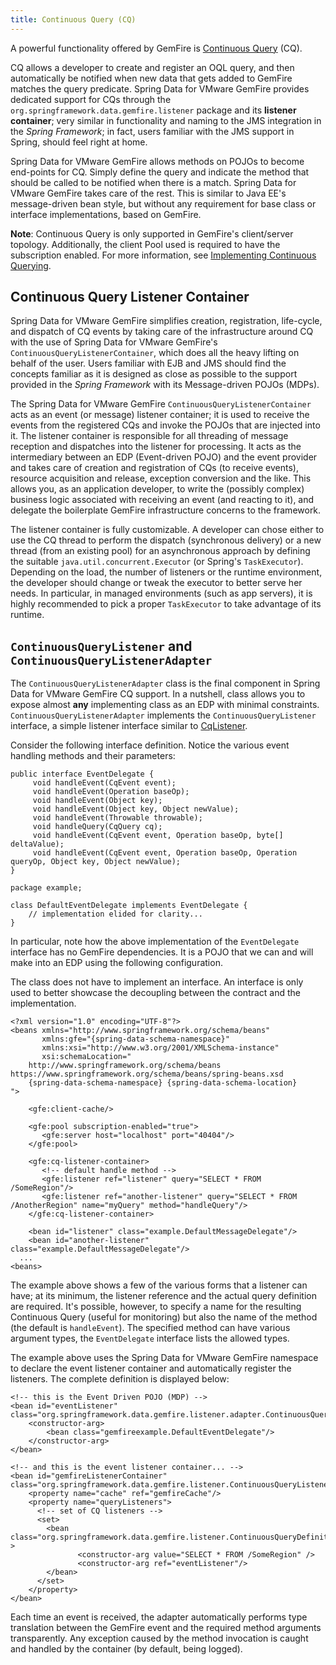 ```yaml
---
title: Continuous Query (CQ)
---
```


<!-- 
 Copyright (c) VMware, Inc. 2022. All rights reserved.
 Licensed to the Apache Software Foundation (ASF) under one or more contributor license
 agreements. See the NOTICE file distributed with this work for additional information regarding
 copyright ownership. The ASF licenses this file to You under the Apache License, Version 2.0 (the
 "License"); you may not use this file except in compliance with the License. You may obtain a
 copy of the License at
 
 http://www.apache.org/licenses/LICENSE-2.0
 
 Unless required by applicable law or agreed to in writing, software distributed under the License
 is distributed on an "AS IS" BASIS, WITHOUT WARRANTIES OR CONDITIONS OF ANY KIND, either express
 or implied. See the License for the specific language governing permissions and limitations under
 the License.
-->

<!--
Licensed to the Apache Software Foundation (ASF) under one or more
contributor license agreements.  See the NOTICE file distributed with
this work for additional information regarding copyright ownership.
The ASF licenses this file to You under the Apache License, Version 2.0
(the "License"); you may not use this file except in compliance with
the License.  You may obtain a copy of the License at

     http://www.apache.org/licenses/LICENSE-2.0

Unless required by applicable law or agreed to in writing, software
distributed under the License is distributed on an "AS IS" BASIS,
WITHOUT WARRANTIES OR CONDITIONS OF ANY KIND, either express or implied.
See the License for the specific language governing permissions and
limitations under the License.
-->



A powerful functionality offered by GemFire is [Continuous Query](https://docs.vmware.com/en/VMware-Tanzu-GemFire/9.15/tgf/GUID-developing-continuous_querying-chapter_overview.html) (CQ).

CQ allows a developer to create and register an OQL query, and
then automatically be notified when new data that gets added to
GemFire matches the query predicate. Spring Data for VMware GemFire provides
dedicated support for CQs through the
`org.springframework.data.gemfire.listener` package and its **listener
container**; very similar in functionality and naming to the JMS
integration in the *Spring Framework*; in fact, users familiar with the
JMS support in Spring, should feel right at home.

Spring Data for VMware GemFire allows methods on POJOs to become end-points for
CQ. Simply define the query and indicate the method that should be
called to be notified when there is a match. Spring Data for VMware GemFire takes care of
the rest. This is similar to Java EE's message-driven bean style,
but without any requirement for base class or interface implementations,
based on GemFire.

<p class="note"><strong>Note</strong>: Continuous Query is only supported in
GemFire's client/server topology. Additionally, the client
Pool used is required to have the subscription enabled. For more information, see <a href="https://docs.vmware.com/en/VMware-Tanzu-GemFire/9.15/tgf/GUID-developing-continuous_querying-implementing_continuous_querying.htmlPlease">Implementing Continuous Querying</a>.</p>


## <a id="continuous-query-listener-container"></a>Continuous Query Listener Container

Spring Data for VMware GemFire simplifies creation, registration, life-cycle, and dispatch of
CQ events by taking care of the infrastructure around CQ with the use of
Spring Data for VMware GemFire's `ContinuousQueryListenerContainer`, which does all the heavy
lifting on behalf of the user. Users familiar with EJB and JMS should
find the concepts familiar as it is designed as close as possible to the
support provided in the *Spring Framework* with its Message-driven POJOs
(MDPs).

The Spring Data for VMware GemFire `ContinuousQueryListenerContainer` acts as an event (or message)
listener container; it is used to receive the events from the registered
CQs and invoke the POJOs that are injected into it. The listener
container is responsible for all threading of message reception and
dispatches into the listener for processing. It acts as the intermediary
between an EDP (Event-driven POJO) and the event provider and takes care
of creation and registration of CQs (to receive events), resource
acquisition and release, exception conversion and the like. This allows
you, as an application developer, to write the (possibly complex)
business logic associated with receiving an event (and reacting to it),
and delegate the boilerplate GemFire infrastructure concerns
to the framework.

The listener container is fully customizable. A developer can chose
either to use the CQ thread to perform the dispatch (synchronous
delivery) or a new thread (from an existing pool) for an asynchronous
approach by defining the suitable `java.util.concurrent.Executor` (or
Spring's `TaskExecutor`). Depending on the load, the number of listeners
or the runtime environment, the developer should change or tweak the
executor to better serve her needs. In particular, in managed
environments (such as app servers), it is highly recommended to pick a
proper `TaskExecutor` to take advantage of its runtime.

## <a id="continuousquerylistener-and-continuousquerylisteneradapter"></a>`ContinuousQueryListener` and `ContinuousQueryListenerAdapter`

The `ContinuousQueryListenerAdapter` class is the final component in
Spring Data for VMware GemFire CQ support. In a nutshell, class allows you to expose almost
**any** implementing class as an EDP with minimal constraints.
`ContinuousQueryListenerAdapter` implements the
`ContinuousQueryListener` interface, a simple listener interface similar
to [CqListener](https://geode.apache.org/releases/latest/javadoc/org/apache/geode/cache/query/CqListener.html).

Consider the following interface definition. Notice the various event
handling methods and their parameters:

```highlight
public interface EventDelegate {
     void handleEvent(CqEvent event);
     void handleEvent(Operation baseOp);
     void handleEvent(Object key);
     void handleEvent(Object key, Object newValue);
     void handleEvent(Throwable throwable);
     void handleQuery(CqQuery cq);
     void handleEvent(CqEvent event, Operation baseOp, byte[] deltaValue);
     void handleEvent(CqEvent event, Operation baseOp, Operation queryOp, Object key, Object newValue);
}
```

```highlight
package example;

class DefaultEventDelegate implements EventDelegate {
    // implementation elided for clarity...
}
```

In particular, note how the above implementation of the `EventDelegate`
interface has no GemFire dependencies. It is
a POJO that we can and will make into an EDP using the following
configuration.

The class does not have to implement an interface. An interface is only used to better showcase the decoupling between the contract and the implementation.

```highlight
<?xml version="1.0" encoding="UTF-8"?>
<beans xmlns="http://www.springframework.org/schema/beans"
       xmlns:gfe="{spring-data-schema-namespace}"
       xmlns:xsi="http://www.w3.org/2001/XMLSchema-instance"
       xsi:schemaLocation="
    http://www.springframework.org/schema/beans https://www.springframework.org/schema/beans/spring-beans.xsd
    {spring-data-schema-namespace} {spring-data-schema-location}
">

    <gfe:client-cache/>

    <gfe:pool subscription-enabled="true">
       <gfe:server host="localhost" port="40404"/>
    </gfe:pool>

    <gfe:cq-listener-container>
       <!-- default handle method -->
       <gfe:listener ref="listener" query="SELECT * FROM /SomeRegion"/>
       <gfe:listener ref="another-listener" query="SELECT * FROM /AnotherRegion" name="myQuery" method="handleQuery"/>
    </gfe:cq-listener-container>

    <bean id="listener" class="example.DefaultMessageDelegate"/>
    <bean id="another-listener" class="example.DefaultMessageDelegate"/>
  ...
<beans>
```

The example above shows a few of the various forms
that a listener can have; at its minimum, the listener reference and the
actual query definition are required. It's possible, however, to specify
a name for the resulting Continuous Query (useful for monitoring) but
also the name of the method (the default is <code>handleEvent</code>).
The specified method can have various argument types, the
<code>EventDelegate</code> interface lists the allowed types.

The example above uses the Spring Data for VMware GemFire namespace to declare the event
listener container and automatically register the listeners. The complete definition is displayed below:

```highlight
<!-- this is the Event Driven POJO (MDP) -->
<bean id="eventListener" class="org.springframework.data.gemfire.listener.adapter.ContinuousQueryListenerAdapter">
    <constructor-arg>
        <bean class="gemfireexample.DefaultEventDelegate"/>
    </constructor-arg>
</bean>

<!-- and this is the event listener container... -->
<bean id="gemfireListenerContainer" class="org.springframework.data.gemfire.listener.ContinuousQueryListenerContainer">
    <property name="cache" ref="gemfireCache"/>
    <property name="queryListeners">
      <!-- set of CQ listeners -->
      <set>
        <bean class="org.springframework.data.gemfire.listener.ContinuousQueryDefinition" >
               <constructor-arg value="SELECT * FROM /SomeRegion" />
               <constructor-arg ref="eventListener"/>
        </bean>
      </set>
    </property>
</bean>
```

Each time an event is received, the adapter automatically performs type
translation between the GemFire event and the required method
arguments transparently. Any exception caused by the method invocation
is caught and handled by the container (by default, being logged).

